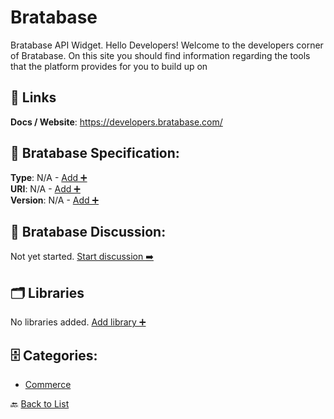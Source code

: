 # Bratabase

Bratabase API Widget. Hello Developers! Welcome to the developers corner of Bratabase. On this site you should find information regarding the tools that the platform provides for you to build up on

##  🔗 Links
**Docs / Website**: https://developers.bratabase.com/

## 🧬 Bratabase Specification:
**Type**: N/A - [Add ➕](https://github.com/apis-list/apis-list/edit/main/apis/bratabase/bratabase.yaml)  
**URI**: N/A - [Add ➕](https://github.com/apis-list/apis-list/edit/main/apis/bratabase/bratabase.yaml)  
**Version**: N/A - [Add ➕](https://github.com/apis-list/apis-list/edit/main/apis/bratabase/bratabase.yaml)

## 💬 Bratabase Discussion:
Not yet started. [Start discussion ➡️](https://github.com/apis-list/apis-list/discussions/new)

## 🗂️ Libraries

No libraries added. [Add library ➕](https://github.com/apis-list/apis-list/edit/main/apis/bratabase/bratabase.yaml)    


## 🗄️ Categories:
- [Commerce](https://github.com/apis-list/apis-list#commerce-)

🔙  [Back to List](https://github.com/apis-list/apis-list)
